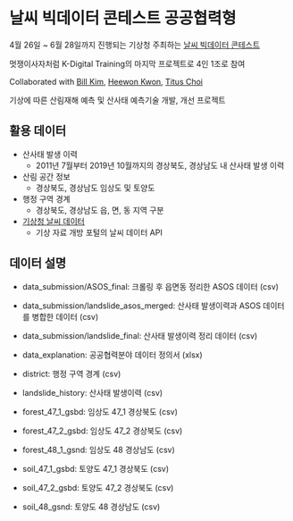 # 날씨 빅데이터 콘테스트 공공협력형
4월 26일 ~ 6월 28일까지 진행되는 기상청 주최하는 [날씨 빅데이터 콘테스트](https://bd.kma.go.kr/contest/main.do)

멋쟁이사자처럼 K-Digital Training의 마지막 프로젝트로 4인 1조로 참여

Collaborated with [Bill Kim](https://github.com/billkim418), [Heewon Kwon](https://github.com/HeewonKwak), [Titus Choi](https://github.com/TitusChoi)

기상에 따른 산림재해 예측 및 산사태 예측기술 개발, 개선 프로젝트

## 활용 데이터
* 산사태 발생 이력
  + 2011년 7월부터 2019년 10월까지의 경상북도, 경상남도 내 산사태 발생 이력
* 산림 공간 정보
  + 경상북도, 경상남도 임상도 및 토양도
* 행정 구역 경계
  + 경상북도, 경상남도 읍, 면, 동 지역 구분
* [기상청 날씨 데이터](https://data.kma.go.kr)
  + 기상 자료 개방 포털의 날씨 데이터 API


## 데이터 설명
* data_submission/ASOS_final: 크롤링 후 읍면동 정리한 ASOS 데이터 (csv)
* data_submission/landslide_asos_merged: 산사태 발생이력과 ASOS 데이터를 병합한 데이터 (csv)
* data_submission/landslide_final: 산사태 발생이력 정리 데이터 (csv)

* data_explanation: 공공협력분야 데이터 정의서 (xlsx)
* district: 행정 구역 경계 (csv)
* landslide_history: 산사태 발생이력 (csv)
* forest_47_1_gsbd: 임상도 47_1 경상북도 (csv)
* forest_47_2_gsbd: 임상도 47_2 경상북도 (csv)
* forest_48_1_gsnd: 임상도 48 경상남도 (csv)
* soil_47_1_gsbd: 토양도 47_1 경상북도 (csv)
* soil_47_2_gsbd: 토양도 47_2 경상북도 (csv)
* soil_48_gsnd: 토양도 48 경상남도 (csv)
